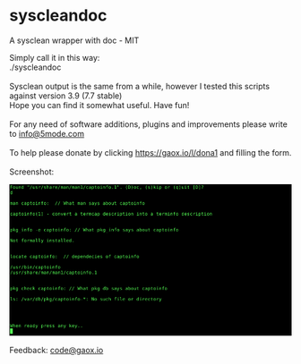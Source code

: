 # syscleandoc
A sysclean wrapper with doc - MIT

Simply call it in this way:  
./syscleandoc  
<br>
Sysclean output is the same from a while, however I tested this scripts against version 3.9 (7.7 stable)
<br>
Hope you can find it somewhat useful. Have fun!  
<br>
For any need of software additions, plugins and improvements please write to <a href="mailto:info@5mode.com">info@5mode.com</a>    
<br>
To help please donate by clicking <a href="https://gaox.io/l/dona1">https://gaox.io/l/dona1</a> and filling the form.   
<br>
Screenshot:  

<img src="screenshot1.png">

Feedback: <a href="mailto:code@gaox.io">code@gaox.io</a>
